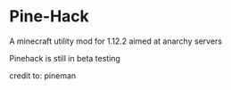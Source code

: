 # Pine-Hack
A minecraft utility mod for 1.12.2 aimed at anarchy servers

Pinehack is still in beta testing

credit to: pineman

